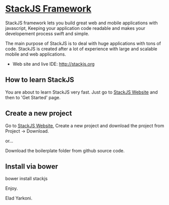 # [StackJS Framework](http://www.stackjs.org)

StackJS framework lets you build great web and mobile applications with javascript, Keeping your application code readable and makes your developement process swift and simple.

The main purpose of StackJS is to deal with huge applications with tons of code.
StackJS is created after a lot of experience with large and scalable mobile and web applications.

* Web site and live IDE: http://stackjs.org

## How to learn StackJS

You are about to learn StackJS very fast.
Just go to [StackJS Website](http://www.stackjs.org) and then to 'Get Started' page.

## Create a new project

Go to [StackJS Website](http://www.stackjs.org), Create a new project and download the project from Project -> Download.

or...

Download the boilerplate folder from github source code.

## Install via bower

bower install stackjs

Enjoy.

Elad Yarkoni.
